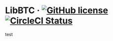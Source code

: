 # LibBTC &middot; [![GitHub license](https://img.shields.io/badge/license-GPLv3-blue.svg)](https://github.com/renproject/libbtc-go/blob/master/LICENSE) [![CircleCI Status](https://circleci.com/gh/renproject/libbtc-go.svg?style=shield&circle-token=:circle-token)](https://circleci.com/gh/renproject/libbtc-go)
test
